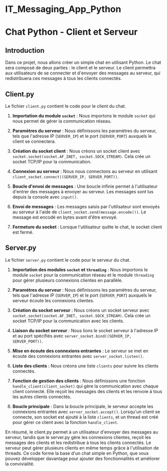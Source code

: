 # IT_Messaging_App_Python
# Chat Python - Client et Serveur

## Introduction
Dans ce projet, nous allons créer un simple chat en utilisant Python. Le chat sera composé de deux parties : le client et le serveur. Le client permettra aux utilisateurs de se connecter et d'envoyer des messages au serveur, qui redistribuera ces messages à tous les clients connectés.

## Client.py

Le fichier `client.py` contient le code pour le client du chat.

1. **Importation du module `socket`** : Nous importons le module `socket` qui nous permet de gérer la communication réseau.

2. **Paramètres du serveur** : Nous définissons les paramètres du serveur, tels que l'adresse IP (`SERVER_IP`) et le port (`SERVER_PORT`) auxquels le client se connectera.

3. **Création du socket client** : Nous créons un socket client avec `socket.socket(socket.AF_INET, socket.SOCK_STREAM)`. Cela crée un socket TCP/IP pour la communication.

4. **Connexion au serveur** : Nous nous connectons au serveur en utilisant `client_socket.connect((SERVER_IP, SERVER_PORT))`.

5. **Boucle d'envoi de messages** : Une boucle infinie permet à l'utilisateur d'entrer des messages à envoyer au serveur. Les messages sont lus depuis la console avec `input()`.

6. **Envoi de messages** : Les messages saisis par l'utilisateur sont envoyés au serveur à l'aide de `client_socket.send(message.encode())`. Le message est encodé en bytes avant d'être envoyé.

7. **Fermeture du socket** : Lorsque l'utilisateur quitte le chat, le socket client est fermé.

## Server.py

Le fichier `server.py` contient le code pour le serveur du chat.

1. **Importation des modules `socket` et `threading`** : Nous importons le module `socket` pour la communication réseau et le module `threading` pour gérer plusieurs connexions clientes en parallèle.

2. **Paramètres du serveur** : Nous définissons les paramètres du serveur, tels que l'adresse IP (`SERVER_IP`) et le port (`SERVER_PORT`) auxquels le serveur écoute les connexions clientes.

3. **Création du socket serveur** : Nous créons un socket serveur avec `socket.socket(socket.AF_INET, socket.SOCK_STREAM)`. Cela crée un socket TCP/IP pour la communication avec les clients.

4. **Liaison du socket serveur** : Nous lions le socket serveur à l'adresse IP et au port spécifiés avec `server_socket.bind((SERVER_IP, SERVER_PORT))`.

5. **Mise en écoute des connexions entrantes** : Le serveur se met en écoute des connexions entrantes avec `server_socket.listen()`.

6. **Liste des clients** : Nous créons une liste `clients` pour suivre les clients connectés.

7. **Fonction de gestion des clients** : Nous définissons une fonction `handle_client(client_socket)` qui gère la communication avec chaque client connecté. Elle reçoit les messages des clients et les renvoie à tous les autres clients connectés.

8. **Boucle principale** : Dans la boucle principale, le serveur accepte les connexions entrantes avec `server_socket.accept()`. Lorsqu'un client se connecte, son socket est ajouté à la liste `clients`, et un thread est créé pour gérer ce client avec la fonction `handle_client`.

En résumé, le client.py permet à un utilisateur d'envoyer des messages au serveur, tandis que le server.py gère les connexions clientes, reçoit les messages des clients et les redistribue à tous les clients connectés. Le serveur peut gérer plusieurs clients en même temps grâce à l'utilisation de threads. Ce code forme la base d'un chat simple en Python, que vous pouvez développer davantage pour ajouter des fonctionnalités et améliorer la convivialité.

